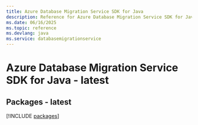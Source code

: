 ```yaml
---
title: Azure Database Migration Service SDK for Java
description: Reference for Azure Database Migration Service SDK for Java
ms.date: 06/16/2025
ms.topic: reference
ms.devlang: java
ms.service: databasemigrationservice
---
```

# Azure Database Migration Service SDK for Java - latest
## Packages - latest
[!INCLUDE [packages](database-migration-service-index.md)]